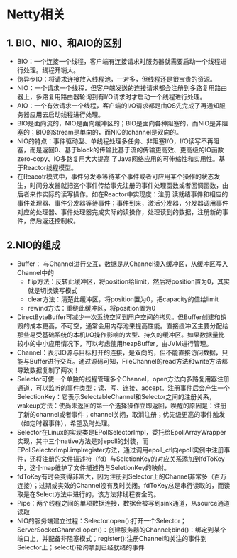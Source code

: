 # Netty相关

## 1. BIO、NIO、和AIO的区别

- BIO：一个连接一个线程，客户端有连接请求时服务器就需要启动一个线程进行处理。线程开销大。
- 伪异步IO：将请求连接放入线程池，一对多，但线程还是很宝贵的资源。
- NIO：一个请求一个线程，但客户端发送的连接请求都会注册到多路复用路由器上，多路复用路由器轮询到有I/O请求时才启动一个线程进行处理。
- AIO：一个有效请求一个线程，客户端的I/O请求都是由OS先完成了再通知服务器应用去启动线程进行处理。
- BIO是面向流的，NIO是面向缓冲区的；BIO是面向各种阻塞的，而NIO是非阻塞的；BIO的Stream是单向的，而NIO的channel是双向的。
- NIO的特点：事件驱动型、单线程处理多任务、非阻塞I/O，I/O读写不再阻塞，而是返回0、基于block的传输比基于流的传输更高效、更高级的IO函数zero-copy、IO多路复用大大提高 了Java网络应用的可伸缩性和实用性。基于Reactor线程模型。
- 在Reacotr模式中，事件分发器等待某个事件或者可应用某个操作的状态发生，时间分发器就把这个事件传给事先注册的事件处理函数或者回调函数，由后者来作实际的读写操作。如在Reactor中实现度：注册 读就绪事件和相应的事件处理器、事件分发器等待事件；事件到来，激活分发器，分发器调用事件对应的处理器、事件处理器完成实际的读操作，处理读到的数据，注册新的事件，然后返还控制权。



## 2.NIO的组成

- Buffer： 与Channel进行交互，数据是从Channel读入缓冲区，从缓冲区写入Channel中的
  - flip方法：反转此缓冲区，将position给limit，然后将position置为0，其实就是切换读写模式
  - clear方法：清楚此缓冲区，将position置为0，把capacity的值给limit
  - rewind方法：重绕此缓冲区，将position置为0
- DirectByteBuffer可减少一次系统空间到用户空间的拷贝。但Buffer创建和销毁的成本更高，不可空，通常会用内存池来提高性能。直接缓冲区主要分配给那些易受基础系统的本机I/O操作影响的大型、持久的缓冲区。如果数据量比较小的中小应用情况下，可以考虑使用heapBuffer，由JVM进行管理。
- Channel：表示IO源与目标打开的连接，是双向的，但不能直接访问数据，只能与Buffer进行交互。通过源码可知，FileChannel的read方法和write方法都导致数据复制了两次！
- Selector可使一个单独的线程管理多个Channel，open方法向多路复用器注册通道，可以监听的事件类型：读、写、连接、accept。注册事件后会产生一个SelectionKey：它表示SelectableChannel和Selector之间的注册关系，wakeup方法：使尚未返回的第一个选择操作立即返回，唤醒的原因是：注册了新的channel或者事件；channel关闭，取消注册；优先级更高的事件触发（如定时器事件），希望及时处理。
- Selector在Linux的实现类是EPollSelectorImpl，委托给EpollArrayWrapper实现，其中三个native方法是对epoll的封装，而EPollSelectorImpl.implregister方法，通过调用epoll_ctl向epoll实例中注册事件，还将注册的文件描述符（fd）与SeletionKey的对应关系添加到fdToKey中，这个map维护了文件描述符与SeletionKey的映射。
- fdToKey有时会变得非常大，因为注册到Selector上的Channel非常多（百万连接）；过期或实效的Channel没有及时关闭。fdToKey总是串行读取的，而读取是在Select方法中进行的，该方法非线程安全的。
- Pipe：两个线程之间的单项数据连接，数据会被写到sink通道，从source通道读取
- NIO的服务端建立过程：Selector.open():打开一个Selector；ServerSocketChannel.open()：创建服务器的Channel;bind()：绑定到某个端口上，并配备非阻塞模式；register():注册Channel和关注的事件到Selector上；select()轮询拿到已经就绪的事件



